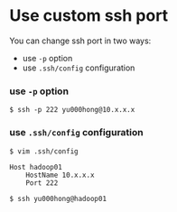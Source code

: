 # Use custom ssh port

You can change ssh port in two ways:

- use `-p` option
- use `.ssh/config` configuration

### use `-p` option

```
$ ssh -p 222 yu000hong@10.x.x.x
```

### use `.ssh/config` configuration

```
$ vim .ssh/config

Host hadoop01
    HostName 10.x.x.x
    Port 222

$ ssh yu000hong@hadoop01
```

